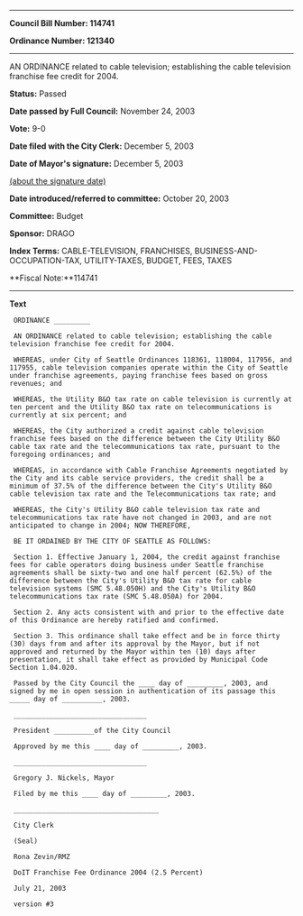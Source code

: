 

********

**Council Bill Number: 114741**
   
**Ordinance Number: 121340**
********

 AN ORDINANCE related to cable television; establishing the cable television franchise fee credit for 2004.

**Status:** Passed
   
**Date passed by Full Council:** November 24, 2003
   
**Vote:** 9-0
   
**Date filed with the City Clerk:** December 5, 2003
   
**Date of Mayor's signature:** December 5, 2003
   
[(about the signature date)](/~public/approvaldate.htm)
   
   
   
**Date introduced/referred to committee:** October 20, 2003
   
**Committee:** Budget
   
**Sponsor:** DRAGO
   
   
**Index Terms:** CABLE-TELEVISION, FRANCHISES, BUSINESS-AND-OCCUPATION-TAX, UTILITY-TAXES, BUDGET, FEES, TAXES

**Fiscal Note:**114741

********

**Text**
   
```
 ORDINANCE _________

 AN ORDINANCE related to cable television; establishing the cable television franchise fee credit for 2004.

 WHEREAS, under City of Seattle Ordinances 118361, 118004, 117956, and 117955, cable television companies operate within the City of Seattle under franchise agreements, paying franchise fees based on gross revenues; and

 WHEREAS, the Utility B&O tax rate on cable television is currently at ten percent and the Utility B&O tax rate on telecommunications is currently at six percent; and

 WHEREAS, the City authorized a credit against cable television franchise fees based on the difference between the City Utility B&O cable tax rate and the telecommunications tax rate, pursuant to the foregoing ordinances; and

 WHEREAS, in accordance with Cable Franchise Agreements negotiated by the City and its cable service providers, the credit shall be a minimum of 37.5% of the difference between the City's Utility B&O cable television tax rate and the Telecommunications tax rate; and

 WHEREAS, the City's Utility B&O cable television tax rate and telecommunications tax rate have not changed in 2003, and are not anticipated to change in 2004; NOW THEREFORE,

 BE IT ORDAINED BY THE CITY OF SEATTLE AS FOLLOWS:

 Section 1. Effective January 1, 2004, the credit against franchise fees for cable operators doing business under Seattle franchise agreements shall be sixty-two and one half percent (62.5%) of the difference between the City's Utility B&O tax rate for cable television systems (SMC 5.48.050H) and the City's Utility B&O telecommunications tax rate (SMC 5.48.050A) for 2004.

 Section 2. Any acts consistent with and prior to the effective date of this Ordinance are hereby ratified and confirmed.

 Section 3. This ordinance shall take effect and be in force thirty (30) days from and after its approval by the Mayor, but if not approved and returned by the Mayor within ten (10) days after presentation, it shall take effect as provided by Municipal Code Section 1.04.020.

 Passed by the City Council the ____ day of _________, 2003, and signed by me in open session in authentication of its passage this _____ day of __________, 2003.

 _________________________________

 President __________of the City Council

 Approved by me this ____ day of _________, 2003.

 _________________________________

 Gregory J. Nickels, Mayor

 Filed by me this ____ day of _________, 2003.

 ____________________________________

 City Clerk

 (Seal)

 Rona Zevin/RMZ

 DoIT Franchise Fee Ordinance 2004 (2.5 Percent)

 July 21, 2003

 version #3

```
